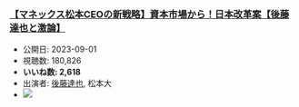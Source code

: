 ### [【マネックス松本CEOの新戦略】資本市場から！日本改革案【後藤達也と激論】](https://www.youtube.com/watch?v=FQpEEB2KNr8)
-   公開日: 2023-09-01
-   視聴数: 180,826
-   **いいね数: 2,618**
-   出演者: [後藤達也](/rehacq_fan/people/後藤達也 "wikilink"), 松本大
- [![](https://img.youtube.com/vi/FQpEEB2KNr8/hqdefault.jpg)](https://www.youtube.com/watch?v=FQpEEB2KNr8)
